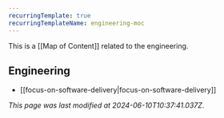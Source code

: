 ```yaml
---
recurringTemplate: true
recurringTemplateName: engineering-moc
---
```


This is a [[Map of Content]] related to the engineering.

## Engineering

- [[focus-on-software-delivery|focus-on-software-delivery]]

_This page was last modified at 2024-06-10T10:37:41.037Z_.
